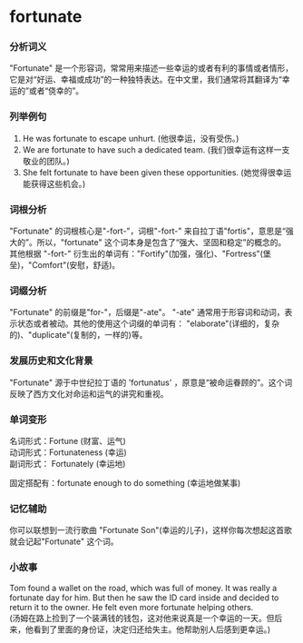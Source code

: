 # fortunate

### 分析词义

  

"Fortunate" 是一个形容词，常常用来描述一些幸运的或者有利的事情或者情形，它是对“好运、幸福或成功”的一种独特表达。在中文里，我们通常将其翻译为“幸运的”或者“侥幸的”。

  

### 列举例句

  

1.  He was fortunate to escape unhurt. (他很幸运，没有受伤。)
2.  We are fortunate to have such a dedicated team. (我们很幸运有这样一支敬业的团队。)
3.  She felt fortunate to have been given these opportunities. (她觉得很幸运能获得这些机会。)

  

### 词根分析

  

"Fortunate" 的词根核心是"-fort-"，词根"-fort-" 来自拉丁语"fortis"，意思是“强大的”。所以，"fortunate" 这个词本身是包含了“强大、坚固和稳定”的概念的。  
其他根据 "-fort-" 衍生出的单词有："Fortify"(加强，强化)、"Fortress"(堡垒)，"Comfort"(安慰，舒适)。

  

### 词缀分析

  

"Fortunate" 的前缀是"for-"，后缀是"-ate"。 "-ate" 通常用于形容词和动词，表示状态或者被动。其他的使用这个词缀的单词有： "elaborate"(详细的，复杂的)、"duplicate"(复制的，一样的)等。

  

### 发展历史和文化背景

  

"Fortunate" 源于中世纪拉丁语的 'fortunatus' ，原意是“被命运眷顾的”。这个词反映了西方文化对命运和运气的讲究和重视。

  

### 单词变形

  

名词形式：Fortune (财富、运气)  
动词形式：Fortunateness (幸运)  
副词形式： Fortunately (幸运地)

  

固定搭配有：fortunate enough to do something (幸运地做某事)

  

### 记忆辅助

  

你可以联想到一流行歌曲 "Fortunate Son"(幸运的儿子)，这样你每次想起这首歌就会记起"Fortunate" 这个词。

  

### 小故事

  

Tom found a wallet on the road, which was full of money. It was really a fortunate day for him. But then he saw the ID card inside and decided to return it to the owner. He felt even more fortunate helping others.  
(汤姆在路上捡到了一个装满钱的钱包，这对他来说真是一个幸运的一天。但后来，他看到了里面的身份证，决定归还给失主。他帮助别人后感到更幸运。)
